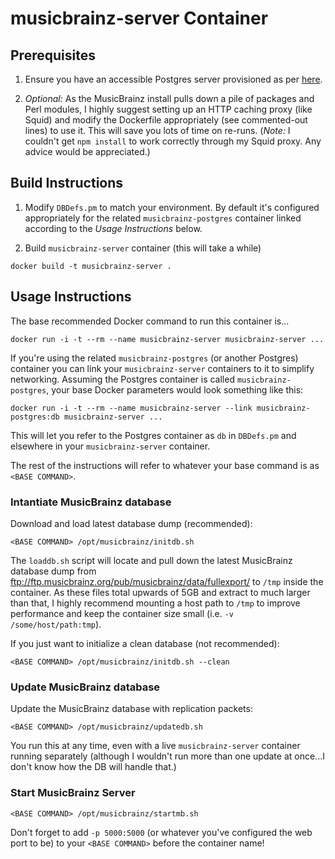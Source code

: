 # musicbrainz-server Container

Prerequisites
-------------

1. Ensure you have an accessible Postgres server provisioned as per [here](../README.md).

2. *Optional:* As the MusicBrainz install pulls down a pile of packages and Perl modules, I highly suggest setting up an HTTP caching proxy (like Squid) and modify the Dockerfile appropriately (see commented-out lines) to use it.  This will save you lots of time on re-runs.  (*Note:* I couldn't get `npm install` to work correctly through my Squid proxy.  Any advice would be appreciated.)

Build Instructions
------------------
1. Modify `DBDefs.pm` to match your environment.  By default it's configured appropriately for the related `musicbrainz-postgres` container linked according to the *Usage Instructions* below.

2. Build `musicbrainz-server` container (this will take a while)

```
docker build -t musicbrainz-server .
```

Usage Instructions
------------------

The base recommended Docker command to run this container is...

```
docker run -i -t --rm --name musicbrainz-server musicbrainz-server ...
```

If you're using the related `musicbrainz-postgres` (or another Postgres) container you can link your `musicbrainz-server` containers to it to simplify networking.  Assuming the Postgres container is called `musicbrainz-postgres`, your base Docker parameters would look something like this:

```
docker run -i -t --rm --name musicbrainz-server --link musicbrainz-postgres:db musicbrainz-server ...
```

This will let you refer to the Postgres container as `db` in `DBDefs.pm` and elsewhere in your `musicbrainz-server` container.

The rest of the instructions will refer to whatever your base command is as `<BASE COMMAND>`.


### Intantiate MusicBrainz database

Download and load latest database dump (recommended):

```
<BASE COMMAND> /opt/musicbrainz/initdb.sh
```

The `loaddb.sh` script will locate and pull down the latest MusicBrainz database dump from ftp://ftp.musicbrainz.org/pub/musicbrainz/data/fullexport/ to `/tmp` inside the container.  As these files total upwards of 5GB and extract to much larger than that, I highly recommend mounting a host path to `/tmp` to improve performance and keep the container size small (i.e. `-v /some/host/path:tmp`).

If you just want to initialize a clean database (not recommended):

```
<BASE COMMAND> /opt/musicbrainz/initdb.sh --clean
```

### Update MusicBrainz database

Update the MusicBrainz database with replication packets:

```
<BASE COMMAND> /opt/musicbrainz/updatedb.sh
```

You run this at any time, even with a live `musicbrainz-server` container running separately (although I wouldn't run more than one update at once...I don't know how the DB will handle that.)

### Start MusicBrainz Server

```
<BASE COMMAND> /opt/musicbrainz/startmb.sh
```

Don't forget to add `-p 5000:5000` (or whatever you've configured the web port to be) to your `<BASE COMMAND>` before the container name!
